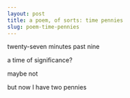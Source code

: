 ```yaml
---
layout: post
title: a poem, of sorts: time pennies
slug: poem-time-pennies
---
```


twenty-seven minutes past nine

a time of significance?

maybe not

but now I have two pennies
